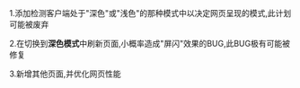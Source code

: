 1.添加检测客户端处于"深色"或"浅色"的那种模式中以决定网页呈现的模式,此计划可能被废弃


2.在切换到**深色模式**中刷新页面,小概率造成"屏闪"效果的BUG,此BUG极有可能被修复


3.新增其他页面,并优化网页性能
